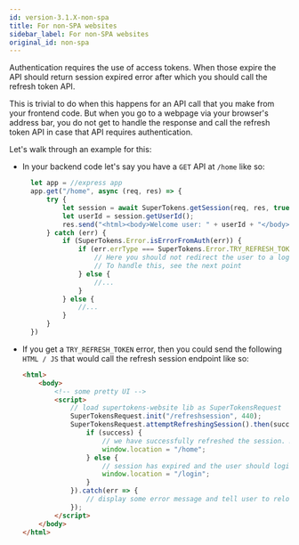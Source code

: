 ```yaml
---
id: version-3.1.X-non-spa
title: For non-SPA websites
sidebar_label: For non-SPA websites
original_id: non-spa
---
```


Authentication requires the use of access tokens. When those expire the API should return session expired error after which you should call the refresh token API. 

This is trivial to do when this happens for an API call that you make from your frontend code. But when you go to a webpage via your browser's address bar, you do not get to handle the response and call the refresh token API in case that API requires authentication.

Let's walk through an example for this:
- In your backend code let's say you have a ```GET``` API at ```/home``` like so:
  ```js
    let app = //express app
    app.get("/home", async (req, res) => {
        try {
            let session = await SuperTokens.getSession(req, res, true);
            let userId = session.getUserId();
            res.send("<html><body>Welcome user: " + userId + "</body></html>");
        } catch (err) {
            if (SuperTokens.Error.isErrorFromAuth(err)) {
                if (err.errType === SuperTokens.Error.TRY_REFRESH_TOKEN) {
                    // Here you should not redirect the user to a login page since their session might still be alive. It could just be that their access token has expired.
                    // To handle this, see the next point
                } else {
                    //...
                }
            } else {
                //...
            }
        }
    })
  ```
- If you get a ```TRY_REFRESH_TOKEN``` error, then you could send the following ```HTML / JS``` that would call the refresh session endpoint like so:
  ```html
  <html>
      <body>
          <!-- some pretty UI -->
          <script>
              // load supertokens-website lib as SuperTokensRequest
              SuperTokensRequest.init("/refreshsession", 440);
              SuperTokensRequest.attemptRefreshingSession().then(success => {
                  if (success) {
                      // we have successfully refreshed the session. Now we can reload the home page and it should work!
                      window.location = "/home";
                  } else {
                      // session has expired and the user should login again.
                      window.location = "/login";
                  }
              }).catch(err => {
                  // display some error message and tell user to reload the page.
              });
          </script>
      </body>
  </html>
  ```